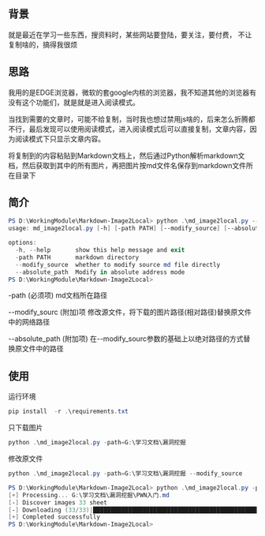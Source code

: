 ## 背景
就是最近在学习一些东西，搜资料时，某些网站要登陆，要关注，要付费， 不让复制啥的，搞得我很烦

## 思路
我用的是EDGE浏览器，微软的套google内核的浏览器，我不知道其他的浏览器有没有这个功能们，就是就是进入阅读模式。

当找到需要的文章时，可能不给复制，当时我也想过禁用js啥的，后来怎么折腾都不行，最后发现可以使用阅读模式，进入阅读模式后可以直接复制，文章内容，因为阅读模式下只显示文章内容。

将复制到的内容粘贴到Markdown文档上，然后通过Python解析markdown文档，然后获取到其中的所有图片，再把图片按md文件名保存到markdown文件所在目录下

## 简介

```powershell
PS D:\WorkingModule\Markdown-Image2Local> python .\md_image2local.py --help
usage: md_image2local.py [-h] [-path PATH] [--modify_source] [--absolute_path]

options:
  -h, --help       show this help message and exit
  -path PATH       markdown directory
  --modify_source  whether to modify source md file directly
  --absolute_path  Modify in absolute address mode
PS D:\WorkingModule\Markdown-Image2Local>
```

-path (必须项)                     md文档所在路径

 --modify_sourc (附加)项   修改源文件，将下载的图片路径(相对路径)替换原文件中的网络路径

--absolute_path (附加项)   在--modify_sourc参数的基础上以绝对路径的方式替换原文件中的路径



## 使用

运行环境

```powershell
pip install  -r .\requirements.txt
```

只下载图片

```powershell
python .\md_image2local.py -path=G:\学习文档\漏洞挖掘
```

修改原文件

```powershell
python .\md_image2local.py -path=G:\学习文档\漏洞挖掘 --modify_source
```



```powershell
PS D:\WorkingModule\Markdown-Image2Local> python .\md_image2local.py -path=G:\学习文档\漏洞挖掘 --modify_source
[+] Processing... G:\学习文档\漏洞挖掘\PWN入门.md
[-] Discover images 33 sheet
[-] Downloading (33/33)|████████████████████████████████████████████████████████████████████████████████████████████████████|100.00%
[+] Completed successfully
PS D:\WorkingModule\Markdown-Image2Local>
```

